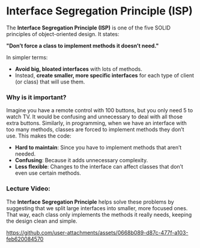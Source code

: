 # Interface Segregation Principle (ISP)

The **Interface Segregation Principle (ISP)** is one of the five SOLID principles of object-oriented design. It states:

**"Don’t force a class to implement methods it doesn’t need."**

In simpler terms:

- **Avoid big, bloated interfaces** with lots of methods.
- Instead, **create smaller, more specific interfaces** for each type of client (or class) that will use them.

### Why is it important?

Imagine you have a remote control with 100 buttons, but you only need 5 to watch TV. It would be confusing and unnecessary to deal with all those extra buttons. Similarly, in programming, when we have an interface with too many methods, classes are forced to implement methods they don’t use. This makes the code:

- **Hard to maintain**: Since you have to implement methods that aren’t needed.
- **Confusing**: Because it adds unnecessary complexity.
- **Less flexible**: Changes to the interface can affect classes that don’t even use certain methods.
### Lecture Video:
The **Interface Segregation Principle** helps solve these problems by suggesting that we split large interfaces into smaller, more focused ones. That way, each class only implements the methods it really needs, keeping the design clean and simple.

https://github.com/user-attachments/assets/0668b089-d87c-477f-a103-feb620084570
